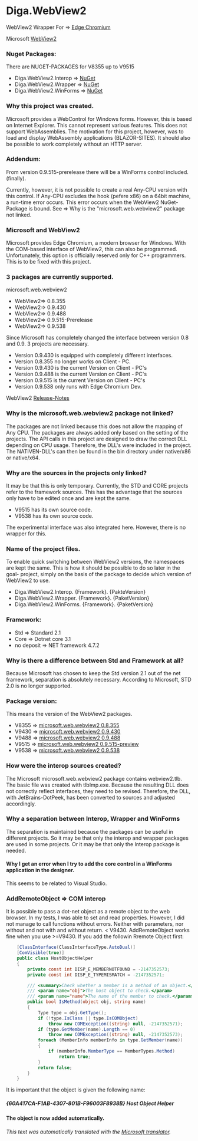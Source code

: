 # Diga.WebView2
WebView2 Wrapper For => [Edge Chromium](https://www.microsoft.com/edge "Edge Chromium")

Microsoft [WebView2](https://docs.microsoft.com/microsoft-edge/hosting/webview2 "WebView2")

### Nuget Packages:
There are NUGET-PACKAGES for V8355 up to V9515

- Diga.WebView2.Interop => [NuGet](https://www.nuget.org/packages/Diga.WebView2.Interop/ "NuGet")
- Diga.WebView2.Wrapper => [NuGet](https://www.nuget.org/packages/Diga.WebView2.Wrapper/ "NuGet")
- Diga.WebView2.WinForms => [NuGet](https://www.nuget.org/packages/Diga.WebView2.WinForms/ "NuGet")


### Why this project was created.
Microsoft provides a WebControl for Windows forms.
However, this is based on Internet Explorer. This cannot represent various features.
This does not support WebAssemblies.
The motivation for this project, however, was to load and display WebAssembly applications (BLAZOR-SITES).
It should also be possible to work completely without an HTTP server.

### Addendum:
From version 0.9.515-prerelease there will be a WinForms control included. (finally).

Currently, however, it is not possible to create a real Any-CPU version with this control.
If Any-CPU excludes the hook (pefere x86) on a 64bit machine, a run-time error occurs. This error occurs when the WebView2 NuGet-Package is bound. 
See => Why is the "microsoft.web.webview2" package not linked.

### Microsoft and WebView2
Microsoft provides Edge Chromium, a modern browser for Windows.
With the COM-based interface of WebView2, this can also be programmed.
Unfortunately, this option is officially reserved only for C++ programmers.
This is to be fixed with this project.

### 3 packages are currently supported.
microsoft.web.webview2

- WebView2=> 0.8.355
- WebView2=> 0.9.430
- WebView2=> 0.9.488
- WebView2=> 0.9.515-Prerelease
- WebView2=> 0.9.538

Since Microsoft has completely changed the interface between version 0.8 and 0.9.
3 projects are necessary.

- Version 0.9.430 is equipped with completely different interfaces.
- Version 0.8.355 no longer works on Client - PC.
- Version 0.9.430 is the current Version on Client - PC's
- Version 0.9.488 is the current Version on Client - PC's
- Version 0.9.515 is the current Version on Client - PC's
- Version 0.9.538 only runs with Edge Chromium Dev.

WebView2 [Release-Notes](https://docs.microsoft.com/de-de/microsoft-edge/webview2/releasenotes)

### Why is the microsoft.web.webview2 package not linked?
The packages are not linked because this does not allow the mapping of Any CPU.
The packages are always added only based on the setting of the projects.
The API calls in this project are designed to draw the correct DLL depending on CPU usage.
Therefore, the DLL's were included in the project.
The NATIVEN-DLL's can then be found in the bin directory under native/x86 or native/x64.


### Why are the sources in the projects only linked?
It may be that this is only temporary. 
Currently, the STD and CORE projects refer to the framework sources.
This has the advantage that the sources only have to be edited once and are kept the same.

- V9515 has its own source code.
- V9538 has its own source code.


The experimental interface was also integrated here. However, there is no wrapper for this.

### Name of the project files.
To enable quick switching between WebView2 versions, the namespaces are kept the same.
This is how it should be possible to do so later in the goal- project, simply on the basis of the 
package to decide which version of WebView2 to use.

- Diga.WebView2.Interop. {Framework}. {PakteVersion}
- Diga.WebView2.Wrapper. {Framework}. {PaketVersion}
- Diga.WebView2.WinForms. {Framework}. {PaketVersion}


### Framework:
- Std => Standard 2.1
- Core => Dotnet core 3.1
- no deposit => NET framework 4.7.2


### Why is there a difference between Std and Framework at all?
Because Microsoft has chosen to keep the Std version 2.1 out of the net framework, 
separation is absolutely necessary.
According to Microsoft, STD 2.0 is no longer supported.


### Package version:
This means the version of the WebView2 packages.

- V8355 => [microsoft.web.webview2 0.8.355](https://www.nuget.org/packages/Microsoft.Web.WebView2/0.8.355)
- V9430 => [microsoft.web.webview2 0.9.430](https://www.nuget.org/packages/Microsoft.Web.WebView2/0.9.430)
- V9488 => [microsoft.web.webview2 0.9.488](https://www.nuget.org/packages/Microsoft.Web.WebView2/0.9.488)
- V9515 => [microsoft.web.webview2 0.9.515-preview](https://www.nuget.org/packages/Microsoft.Web.WebView2/0.9.515-prerelease)
- V9538 => [microsoft.web.webview2 0.9.538](https://www.nuget.org/packages/Microsoft.Web.WebView2/0.9.538)


### How were the interop sources created?
The Microsoft microsoft.web.webview2 package contains webview2.tlb.
The basic file was created with tlbImp.exe.
Because the resulting DLL does not correctly reflect interfaces, they need to be revised.
Therefore, the DLL, with JetBrains-DotPeek, has been converted to sources and adjusted accordingly.

### Why a separation between Interop, Wrapper and WinForms
The separation is maintained because the packages can be useful in different projects.
So it may be that only the interop and wrapper packages are used in some projects.
Or it may be that only the Interop package is needed.

#### Why I get an error when I try to add the core control in a WinForms application in the designer.
This seems to be related to Visual Studio.

### AddRemoteObject => COM interop
It is possible to pass a dot-net object as a remote object to the web browser. In my tests, I was able to set and read properties. However, I did not manage to call functions without errors. Neither with parameters, nor without and not with and without return. < V9430.
AddRemoteObject works fine when you use >=V9430. If you add the followin Rremote Object first:
```c#
    [ClassInterface(ClassInterfaceType.AutoDual)]
    [ComVisible(true)]
    public class HostObjectHelper
    {
        private const int DISP_E_MEMBERNOTFOUND = -2147352573;
        private const int DISP_E_TYPEMISMATCH = -2147352571;

        /// <summary>Check whether a member is a method of an object.</summary>
        /// <param name="obj">The host object to check.</param>
        /// <param name="name">The name of the member to check.</param>
        public bool IsMethod(object obj, string name)
        {
            Type type = obj.GetType();
            if (!type.IsClass || type.IsCOMObject)
                throw new COMException((string) null, -2147352571);
            if (type.GetMember(name).Length == 0)
                throw new COMException((string) null, -2147352573);
            foreach (MemberInfo memberInfo in type.GetMember(name))
            {
                if (memberInfo.MemberType == MemberTypes.Method)
                    return true;
            }
            return false;
        }
    }
```
It is important that the object is given the following name:
##### {60A417CA-F1AB-4307-801B-F96003F8938B} Host Object Helper

#### The object is now added automatically. 

###### This text was automatically translated with the [Microsoft translator](https://www.bing.com/translator "Microsoft translator").





